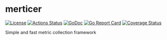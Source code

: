 # merticer
[![License][license-img]][license] [![Actions Status][action-img]][action] [![GoDoc][godoc-img]][godoc] [![Go Report Card][goreport-img]][goreport] [![Coverage Status][codecov-img]][codecov]

Simple and fast metric collection framework

[license-img]: https://img.shields.io/badge/license-MIT-blue.svg
[license]: https://github.com/mmelnyk/metricer/blob/master/LICENSE
[action-img]: https://github.com/mmelnyk/metricer/workflows/Test/badge.svg
[action]: https://github.com/mmelnyk/metricer/actions
[godoc-img]: https://godoc.org/go.melnyk.org/metricer?status.svg
[godoc]: https://godoc.org/go.melnyk.org/metricer
[goreport-img]: https://goreportcard.com/badge/go.melnyk.org/metricer
[goreport]: https://goreportcard.com/report/go.melnyk.org/metricer
[codecov-img]: https://codecov.io/gh/mmelnyk/metricer/branch/master/graph/badge.svg
[codecov]: https://codecov.io/gh/mmelnyk/metricer
